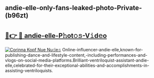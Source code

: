## andie-elle-only-fans​-leaked-photo​-Private-(b96zt)


# <h2><a href="https://mediaupload.pro?title=andie-elle&ref=git">🔗👉 🔴 andie-elle-P𝚑ot𝚘𝚜-V𝚒d𝚎o</a></h2>

[![Corinna Kopf Nue Nu𝚍e𝚜](https://i.imgur.com/0qMVB7G.gif)](https://mediaupload.pro?title=andie-elle&ref=git)
Online-influencer-andie-elle,known-for-publishing-dance-and-lifestyle-content,-including-performances-and-vlogs-on-social-media-platforms.Brilliant-ventriloquist-assistant-andie-elle,celebrated-for-their-exceptional-abilities-and-accomplishments-in-assisting-ventriloquists.  